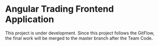 # Angular Trading Frontend Application
This project is under development. Since this project follows the GitFlow, the final work will be merged to the master branch after the Team Code.